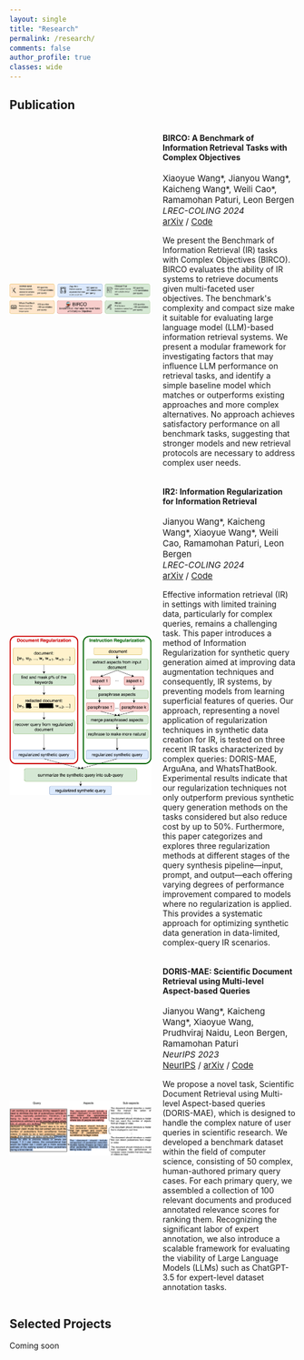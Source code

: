 ```yaml
---
layout: single
title: "Research"
permalink: /research/
comments: false
author_profile: true
classes: wide
---
```

## Publication
<div style="display: flex; align-items: center; justify-content: flex-start;">
  <img src="/assets/images/BIRCO_overview.png" alt="BIRCO Overview" style="width: 250px; margin-right: 20px;">
  <div>
    <h4>BIRCO: A Benchmark of Information Retrieval Tasks with Complex Objectives</h4>
    <p style="font-size:15px;">
    Xiaoyue Wang*, Jianyou Wang*, Kaicheng Wang*, Weili Cao*, Ramamohan Paturi, Leon Bergen<br>
    <em>LREC-COLING 2024</em><br>
    <a href="https://arxiv.org/abs/2402.14151">arXiv</a> / <a href="https://github.com/BIRCO-benchmark/BIRCO">Code</a>
    </p>
    <p style="font-size:14px;">
      We present the Benchmark of Information Retrieval (IR) tasks with Complex Objectives (BIRCO). BIRCO evaluates the ability of IR systems to retrieve documents given multi-faceted user objectives. The benchmark's complexity and compact size make it suitable for evaluating large language model (LLM)-based information retrieval systems. We present a modular framework for investigating factors that may influence LLM performance on retrieval tasks, and identify a simple baseline model which matches or outperforms existing approaches and more complex alternatives. No approach achieves satisfactory performance on all benchmark tasks, suggesting that stronger models and new retrieval protocols are necessary to address complex user needs.
    </p>
  </div>
</div>

<div style="display: flex; align-items: center; justify-content: flex-start;">
  <img src="/assets/images/IR2_overview.png" alt="IR2 Overview" style="width: 250px; margin-right: 20px;">
  <div>
    <h4>IR2: Information Regularization for Information Retrieval</h4>
    <p style="font-size:15px;">
    Jianyou Wang*, Kaicheng Wang*, Xiaoyue Wang*, Weili Cao, Ramamohan Paturi, Leon Bergen<br>
    <em>LREC-COLING 2024</em><br>
    <a href="https://arxiv.org/abs/2402.16200">arXiv</a> / <a href="https://github.com/Info-Regularization/Information-Regularization">Code</a>
    </p>
    <p style="font-size:14px;">
      Effective information retrieval (IR) in settings with limited training data, particularly for complex queries, remains a challenging task. This paper introduces a method of Information Regularization for synthetic query generation aimed at improving data augmentation techniques and consequently, IR systems, by preventing models from learning superficial features of queries. Our approach, representing a novel application of regularization techniques in synthetic data creation for IR, is tested on three recent IR tasks characterized by complex queries: DORIS-MAE, ArguAna, and WhatsThatBook. Experimental results indicate that our regularization techniques not only outperform previous synthetic query generation methods on the tasks considered but also reduce cost by up to 50%. Furthermore, this paper categorizes and explores three regularization methods at different stages of the query synthesis pipeline—input, prompt, and output—each offering varying degrees of performance improvement compared to models where no regularization is applied. This provides a systematic approach for optimizing synthetic data generation in data-limited, complex-query IR scenarios.
    </p>
  </div>
</div>

<div style="display: flex; align-items: center; justify-content: flex-start;">
  <img src="/assets/images/doris-mae_overview.png" alt="DORIS-MAE Overview" style="width: 250px; margin-right: 20px;">
  <div>
    <h4>DORIS-MAE: Scientific Document Retrieval using Multi-level Aspect-based Queries</h4>
    <p style="font-size:15px;">
    Jianyou Wang*, Kaicheng Wang*, Xiaoyue Wang, Prudhviraj Naidu, Leon Bergen, Ramamohan Paturi<br>
    <em>NeurIPS 2023</em><br>
    <a href="https://proceedings.neurips.cc/paper_files/paper/2023/hash/78f9c04bdcb06f1ada3902912d8b64ba-Abstract-Datasets_and_Benchmarks.html">NeurIPS</a> / <a href="https://arxiv.org/abs/2310.04678">arXiv</a> / <a href="https://github.com/Real-Doris-Mae/Doris-Mae-Dataset">Code</a>
    </p>
    <p style="font-size:14px;">
      We propose a novel task, Scientific Document Retrieval using Multi-level Aspect-based queries (DORIS-MAE), which is designed to handle the complex nature of user queries in scientific research. We developed a benchmark dataset within the field of computer science, consisting of 50 complex, human-authored primary query cases. For each primary query, we assembled a collection of 100 relevant documents and produced annotated relevance scores for ranking them. Recognizing the significant labor of expert annotation, we also introduce a scalable framework for evaluating the viability of Large Language Models (LLMs) such as ChatGPT-3.5 for expert-level dataset annotation tasks.
    </p>
  </div>
</div>


## Selected Projects
Coming soon